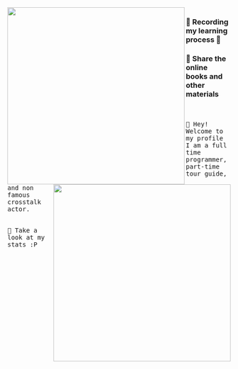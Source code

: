 <img align="left" width="400px" src="https://github-readme-stats.vercel.app/api?username=xcbyao&show_icons=true&theme=highcontrast">
<img align='right' width="400px" src="https://github-readme-stats.vercel.app/api/top-langs/?username=xcbyao&layout=compact">

### 📝 Recording my learning process 🎯
### 💝 Share the online books and other materials

<p align="center">
  
  <br><br>
  <samp>
    :wave: Hey! Welcome to my profile
    <br>I am a full time programmer, part-time tour guide, and non famous crosstalk actor.
    <br>
    <br><br>:pizza: Take a look at my stats :P<br><br>
   
  </samp>
<br>
</p>
<!--
[![](https://github-readme-stats.vercel.app/api?username=xcbyao&show_icons=true&theme=highcontrast)](https://github.com/anuraghazra/github-readme-stats)
-->
